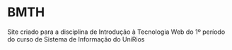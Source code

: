 # BMTH
Site criado para a disciplina de Introdução à Tecnologia Web do 1º período do curso de Sistema de Informação do UniRios
